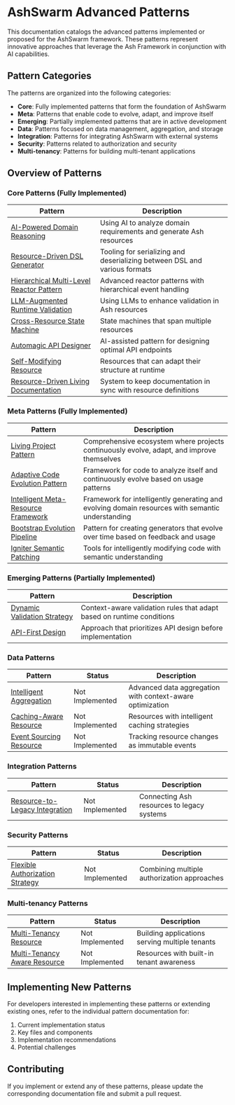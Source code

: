 # AshSwarm Advanced Patterns

This documentation catalogs the advanced patterns implemented or proposed for the AshSwarm framework. These patterns represent innovative approaches that leverage the Ash Framework in conjunction with AI capabilities.

## Pattern Categories

The patterns are organized into the following categories:

- **Core**: Fully implemented patterns that form the foundation of AshSwarm
- **Meta**: Patterns that enable code to evolve, adapt, and improve itself
- **Emerging**: Partially implemented patterns that are in active development
- **Data**: Patterns focused on data management, aggregation, and storage
- **Integration**: Patterns for integrating AshSwarm with external systems
- **Security**: Patterns related to authorization and security
- **Multi-tenancy**: Patterns for building multi-tenant applications

## Overview of Patterns

### Core Patterns (Fully Implemented)

| Pattern | Description |
|---------|-------------|
| [AI-Powered Domain Reasoning](./Core/ai_powered_domain_reasoning.md) | Using AI to analyze domain requirements and generate Ash resources |
| [Resource-Driven DSL Generator](./Core/resource_driven_dsl_generator.md) | Tooling for serializing and deserializing between DSL and various formats |
| [Hierarchical Multi-Level Reactor Pattern](./Core/hierarchical_reactor_pattern.md) | Advanced reactor patterns with hierarchical event handling |
| [LLM-Augmented Runtime Validation](./Core/llm_augmented_validation.md) | Using LLMs to enhance validation in Ash resources |
| [Cross-Resource State Machine](./Core/cross_resource_state_machine.md) | State machines that span multiple resources |
| [Automagic API Designer](./Core/automagic_api_designer.md) | AI-assisted pattern for designing optimal API endpoints |
| [Self-Modifying Resource](./Core/self_modifying_resource.md) | Resources that can adapt their structure at runtime |
| [Resource-Driven Living Documentation](./Core/resource_driven_documentation.md) | System to keep documentation in sync with resource definitions |

### Meta Patterns (Fully Implemented)

| Pattern | Description |
|---------|-------------|
| [Living Project Pattern](./Meta/living_project_pattern.md) | Comprehensive ecosystem where projects continuously evolve, adapt, and improve themselves |
| [Adaptive Code Evolution Pattern](./Meta/adaptive_code_evolution_pattern.md) | Framework for code to analyze itself and continuously evolve based on usage patterns |
| [Intelligent Meta-Resource Framework](./Meta/intelligent_meta_resource_framework.md) | Framework for intelligently generating and evolving domain resources with semantic understanding |
| [Bootstrap Evolution Pipeline](./Meta/bootstrap_evolution_pipeline.md) | Pattern for creating generators that evolve over time based on feedback and usage |
| [Igniter Semantic Patching](./Meta/igniter_semantic_patching.md) | Tools for intelligently modifying code with semantic understanding |

### Emerging Patterns (Partially Implemented)

| Pattern | Description |
|---------|-------------|
| [Dynamic Validation Strategy](./Emerging/dynamic_validation_strategy.md) | Context-aware validation rules that adapt based on runtime conditions |
| [API-First Design](./Emerging/api_first_design.md) | Approach that prioritizes API design before implementation |

### Data Patterns

| Pattern | Status | Description |
|---------|--------|-------------|
| [Intelligent Aggregation](./Data/intelligent_aggregation.md) | Not Implemented | Advanced data aggregation with context-aware optimization |
| [Caching-Aware Resource](./Data/caching_aware_resource.md) | Not Implemented | Resources with intelligent caching strategies |
| [Event Sourcing Resource](./Data/event_sourcing_resource.md) | Not Implemented | Tracking resource changes as immutable events |

### Integration Patterns

| Pattern | Status | Description |
|---------|--------|-------------|
| [Resource-to-Legacy Integration](./Integration/resource_to_legacy_integration.md) | Not Implemented | Connecting Ash resources to legacy systems |

### Security Patterns

| Pattern | Status | Description |
|---------|--------|-------------|
| [Flexible Authorization Strategy](./Security/flexible_authorization_strategy.md) | Not Implemented | Combining multiple authorization approaches |

### Multi-tenancy Patterns

| Pattern | Status | Description |
|---------|--------|-------------|
| [Multi-Tenancy Resource](./Multi-tenancy/multi_tenancy_resource.md) | Not Implemented | Building applications serving multiple tenants |
| [Multi-Tenancy Aware Resource](./Multi-tenancy/multi_tenancy_aware_resource.md) | Not Implemented | Resources with built-in tenant awareness |

## Implementing New Patterns

For developers interested in implementing these patterns or extending existing ones, refer to the individual pattern documentation for:

1. Current implementation status
2. Key files and components
3. Implementation recommendations
4. Potential challenges

## Contributing

If you implement or extend any of these patterns, please update the corresponding documentation file and submit a pull request. 